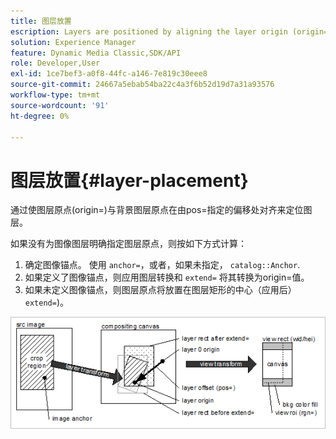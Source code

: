 ```yaml
---
title: 图层放置
escription: Layers are positioned by aligning the layer origin (origin=) with the background layer origin at an offset specified by pos=.
solution: Experience Manager
feature: Dynamic Media Classic,SDK/API
role: Developer,User
exl-id: 1ce7bef3-a0f8-44fc-a146-7e819c30eee8
source-git-commit: 24667a5ebab54ba22c4a3f6b52d19d7a31a93576
workflow-type: tm+mt
source-wordcount: '91'
ht-degree: 0%

---
```


# 图层放置{#layer-placement}

通过使图层原点(origin=)与背景图层原点在由pos=指定的偏移处对齐来定位图层。

如果没有为图像图层明确指定图层原点，则按如下方式计算：

1. 确定图像锚点。 使用 `anchor=`，或者，如果未指定， `catalog::Anchor`.
1. 如果定义了图像锚点，则应用图层转换和 `extend=` 将其转换为origin=值。
1. 如果未定义图像锚点，则图层原点将放置在图层矩形的中心（应用后） `extend=`)。

![图层放置图像](assets/layerplacement.png)
